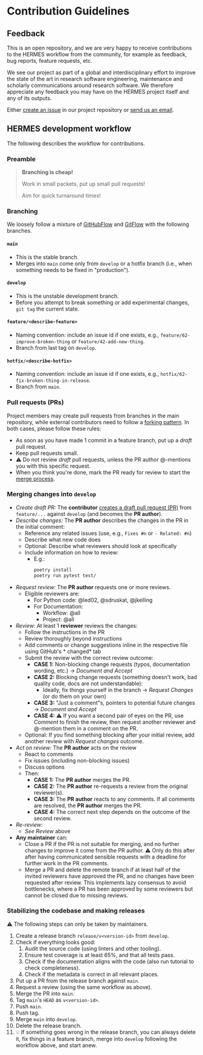 <!--
SPDX-FileCopyrightText: 2022 German Aerospace Center (DLR)

SPDX-License-Identifier: CC-BY-SA-4.0
-->

<!--
SPDX-FileContributor: Stephan Druskat
SPDX-FileContributor: Oliver Bertuch
-->

# Contribution Guidelines

## Feedback

This is an open repository, and we are very happy to receive contributions to the HERMES workflow from the community, 
for example as feedback, bug reports, feature requests, etc.

We see our project as part of a global and interdisciplinary effort to improve the state of the art in 
research software engineering, maintenance and scholarly communications around research software. We therefore
appreciate any feedback you may have on the HERMES project itself and any of its outputs.

Either [create an issue](https://github.com/hermes-hmc/workflow/issues/new/choose) in our project repository or 
[send us an email](mailto:team@software-metadata.pub?subject=HERMES%20WOrkflow%20Reachout).

## HERMES development workflow

The following describes the workflow for contributions.

### Preamble

> **Branching is cheap!**
>
> Work in small packets, put up small pull requests!
>
> Aim for quick turnaround times!

### Branching

We loosely follow a mixture of [GitHubFlow](https://docs.github.com/en/get-started/quickstart/github-flow) and [GitFlow](https://nvie.com/posts/a-successful-git-branching-model/) with the following branches.

#### `main`

- This is the stable branch.
- Merges into `main` come only from `develop` or a hotfix branch (i.e., when something needs to be fixed in "production").

#### `develop`

- This is the unstable development branch.
- Before you attempt to break something or add experimental changes, `git tag` the current state.

#### `feature/<describe-feature>`

- Naming convention: include an issue id if one exists, e.g., `feature/62-improve-broken-thing` or `feature/42-add-new-thing`.
- Branch from last tag on `develop`.

#### `hotfix/<describe-hotfix>`

- Naming convention: include an issue id if one exists, e.g., `hotfix/62-fix-broken-thing-in-release`.
- Branch from `main`.

### Pull requests (PRs)

Project members may create pull requests from branches in the main repository, while external contributors need to follow
a [forking pattern](https://docs.github.com/en/get-started/quickstart/fork-a-repo). In both cases, please follow these rules:


- As soon as you have made 1 commit in a feature branch, put up a *draft* pull request.
- Keep pull requests small.
- ⚠️ Do not review *draft* pull requests, unless the PR author @-mentions you with this specific request.
- When you think you're done, mark the PR ready for review to start the [merge process](#merging-changes-into-develop).

### Merging changes into `develop`

- *Create draft PR:* The **contributor** [creates a draft pull request (PR)](#pull-requests-prs) from `feature/...` against `develop` (and becomes the **PR author**).
- *Describe changes:* The **PR author** describes the changes in the PR in the initial comment:
    - Reference any related issues (use, e.g., `Fixes #n` or `- Related: #n`)
    - Describe what new code does
    - Optional: Describe what reviewers should look at specifically
    - Include information on how to review:
        - E.g.:
          ```bash
          poetry install
          poetry run pytest test/
          ```
- *Request review:* The **PR author** requests one or more reviews.
    - Eligible reviewers are:
        - For Python code: @led02, @sdruskat, @jkelling
        - For Documentation:
            - Workflow: @all
            - Project: @all
- *Review:* At least 1 **reviewer** reviews the changes:
    - Follow the instructions in the PR
    - Review thoroughly beyond instructions
    - Add comments or change suggestions inline in the respective file using GitHub's * changed* tab
    - Submit the review with the correct review outcome:
        - **CASE 1:** Non-blocking change requests (typos, documentation wording, etc.) -> *Document and Accept*
        - **CASE 2:** Blocking change requests (something doesn't work, bad quality code, docs are not understandable):
            - Ideally, fix things yourself in the branch -> *Request Changes* (or do them on your own)
        - **CASE 3:** "Just a comment"s, pointers to potential future changes -> *Document and Accept*
        - **CASE 4:** ⚠️ If you want a second pair of eyes on the PR, use *Comment* to finish the review, then request
                      another reviewer and @-mention them in a comment on the PR.
    - Optional: If you find something blocking after your initial review, add another review with *Request changes* outcome.
- *Act on review:* The **PR author** acts on the review
    - React to comments
    - Fix issues (including non-blocking issues)
    - Discuss options
    - Then:
        - **CASE 1:** The **PR author** merges the PR.
        - **CASE 2:** The **PR author** re-requests a review from the original reviewer(s).
        - **CASE 3:** The **PR author** reacts to any comments. If all comments are resolved, the **PR author** merges the PR.
        - **CASE 4:** The correct next step depends on the outcome of the second review.
- *Re-review:*
    - *See Review* above
- **Any maintainer** can:
    - Close a PR if the PR is not suitable for merging, and no further changes to improve it come from the PR author.
      ⚠️ Only do this after after having communicated sensible requests with a deadline for further work in the PR comments.
    - Merge a PR and delete the remote branch if at least half of the invited reviewers have approved the PR, and no changes
      have been requested after review. This implements lazy consensus to avoid bottlenecks, where a PR has been
      approved by some reviewers but cannot be closed due to missing reviews.

### Stabilizing the codebase and making releases

⚠️ The following steps can only be taken by maintainers.

1. Create a release branch `release/v<version-id>` from `develop`.
1. Check if everything looks good:
    1. Audit the source code (using linters and other tooling).
    1. Ensure test coverage is at least 65%, and that all tests pass.
    1. Check if the documentation aligns with the code (also run tutorial to check completeness).
    1. Check if the metadata is correct in all relevant places.
1. Put up a PR from the release branch against `main`.
1. Request a review (using the same workflow as above).
1. Merge the PR into `main`.
1. Tag `main`'s `HEAD` as `v<version-id>`.
1. Push `main`.
1. Push tag.
1. Merge `main` into `develop`.
1. Delete the release branch.
1. 💡 If something goes wrong in the release branch, you can always delete it, fix things in a feature branch, merge
  into `develop` following the workflow above, and start anew.
